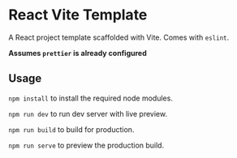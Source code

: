 # React Vite Template

A React project template scaffolded with Vite. Comes with `eslint`.

**Assumes `prettier` is already configured**

## Usage

`npm install` to install the required node modules.

`npm run dev` to run dev server with live preview.

`npm run build` to build for production.

`npm run serve` to preview the production build.
